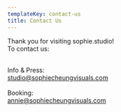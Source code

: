 ```yaml
---
templateKey: contact-us
title: Contact Us
---
```


Thank you for visiting sophie.studio!  
To contact us:  
&nbsp;  

Info & Press:  
[studio@sophiecheungvisuals.com](mailto:studio@sophiecheungvisuals.com)  
&nbsp;  
Booking:  
[annie@sophiecheungvisuals.com](mailto:annie@sophiecheungvisuals.com)
